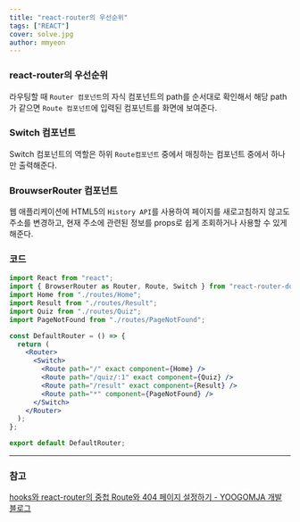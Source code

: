 ```yaml
---
title: "react-router의 우선순위"
tags: ["REACT"]
cover: solve.jpg
author: mmyeon
---
```


### react-router의 우선순위

라우팅할 때 `Router 컴포넌트`의 자식 컴포넌트의 path를 순서대로 확인해서 해당 path가 같으면 `Route 컴포넌트`에 입력된 컴포넌트를 화면에 보여준다.

### Switch 컴포넌트

Switch 컴포넌트의 역할은 하위 `Route컴포넌트` 중에서 매칭하는 컴포넌트 중에서 하나만 출력해준다.

### BrouwserRouter 컴포넌트

웹 애플리케이션에 HTML5의 `History API`를 사용하여 페이지를 새로고침하지 않고도 주소를 변경하고, 현재 주소에 관련된 정보를 props로 쉽게 조회하거나 사용할 수 있게 해준다.

### 코드

```jsx
import React from "react";
import { BrowserRouter as Router, Route, Switch } from "react-router-dom";
import Home from "./routes/Home";
import Result from "./routes/Result";
import Quiz from "./routes/Quiz";
import PageNotFound from "./routes/PageNotFound";

const DefaultRouter = () => {
  return (
    <Router>
      <Switch>
        <Route path="/" exact component={Home} />
        <Route path="/quiz/:1" exact component={Quiz} />
        <Route path="/result" exact component={Result} />
        <Route path="*" component={PageNotFound} />
      </Switch>
    </Router>
  );
};

export default DefaultRouter;
```

---

### 참고

[hooks와 react-router의 중첩 Route와 404 페이지 설정하기 - YOOGOMJA 개발 블로그](https://yoogomja.github.io/2020/04/29/reactjs-nested-route-404/)
